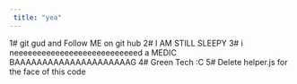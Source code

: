 ```yaml
---
 title: "yea"
---
```

1#  git gud and Follow ME on git hub
2# I AM STILL SLEEPY 
3# i neeeeeeeeeeeeeeeeeeeeeeeeeeed a MEDIC BAAAAAAAAAAAAAAAAAAAAAG
4# Green Tech :C
5# Delete helper.js for the face of this code